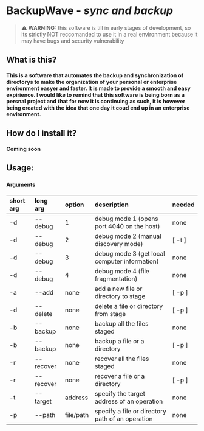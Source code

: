 # BackupWave - _sync and backup_

####

> :warning: __WARNING:__
> this software is till in early stages of development, so its strictly NOT reccomanded to use it in a real environment because it may have bugs and security vulnerability

###

## What is this?

#### This is a software that automates the backup and synchronization of directorys to make the organization of your personal or enterprise environment easyer and faster. It is made to provide a smooth and easy expirience. I would like to remind that this software is being born as a persnal project and that for now it is continuing as such, it is however being created with the idea that one day it coud end up in an enterprise environment. 

###

## How do I install it?

#### Coming soon

###

## Usage:

###

#### Arguments
| short arg | long arg   | option    | description                                      | needed |
|:----------|:-----------|:----------|:-------------------------------------------------|:-------|
| -d        | --debug    | 1         | debug mode 1 (opens port 4040 on the host)       | none   |
| -d        | --debug    | 2         | debug mode 2 (manual discovery mode)             | [ -t ] |
| -d        | --debug    | 3         | debug mode 3 (get local computer information)    | none   |
| -d        | --debug    | 4         | debug mode 4 (file fragmentation)                | none   |
| -a        | --add      | none      | add a new file or directory to stage             | [ -p ] |
| -d        | --delete   | none      | delete a file or directory from stage            | [ -p ] |
| -b        | --backup   | none      | backup all the files staged                      | none   |
| -b        | --backup   | none      | backup a file or a directory                     | [ -p ] |
| -r        | --recover  | none      | recover all the files staged                     | none   |
| -r        | --recover  | none      | recover a file or a directory                    | [ -p ] |
| -t        | --target   | address   | specify the target address of an operation       | none   |
| -p        | --path     | file/path | specify a file or directory path of an operation | none   |
